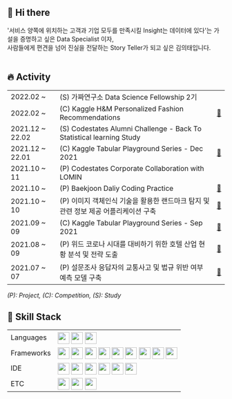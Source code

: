 ## 👋 Hi there
'서비스 양쪽에 위치하는 고객과 기업 모두를 만족시킬 Insight는 데이터에 있다'는 가설을 증명하고 싶은 Data Specialist 이자, </br>
사람들에게 편견을 넘어 진실을 전달하는 Story Teller가 되고 싶은 김의태입니다. </br>
</br>
## 🔥 Activity
<table>
<tr>
   <td> 2022.02 ~
  </td>
   <td> (S) 가짜연구소 Data Science Fellowship 2기
  </td>
   <td>
  </td>
</tr>
<tr>
   <td> 2022.02 ~
  </td>
   <td> (C) Kaggle H&M Personalized Fashion Recommendations
  </td>
   <td>
   <a href="https://github.com/EuitaeKim/Competition_HM_Personalized_Fashion_Recommendations">
   🔗
   </a>
   </td>
</tr>
<tr>
   <td> 2021.12 ~ 22.02
  </td>
   <td> (S) Codestates Alumni Challenge - Back To Statistical learning Study
  </td>
   <td>
  </td>
</tr>
<tr>
   <td> 2021.12 ~ 22.01
  </td>
   <td> (C) Kaggle Tabular Playground Series - Dec 2021
  </td>
   <td>
   <a href="https://github.com/EuitaeKim/Competition_Tabular_Playground_Series_DEC">
   🔗
   </a>
   </td>
</tr>
<tr>
   <td> 2021.10 ~ 11
  </td>
   <td> (P) Codestates Corporate Collaboration with LOMIN
  </td>
   <td>
  </td>
</tr>
<tr>
   <td> 2021.10 ~
  </td>
   <td> (P) Baekjoon Daliy Coding Practice
  </td>
   <td>
   <a href="https://github.com/EuitaeKim/Practice_Code_BOJ">
   🔗
   </a>
   </td>
</tr>
<tr>
   <td> 2021.10 ~ 10
  </td>
   <td> (P) 이미지 객체인식 기술을 활용한 랜드마크 탐지 및 관련 정보 제공 어플리케이션 구축
  </td>
   <td>
   <a href="https://github.com/EuitaeKim/Project_Object_Recognition">
   🔗
   </a>
   </td>
</tr>
<tr>
   <td> 2021.09 ~ 09
  </td>
   <td> (C) Kaggle Tabular Playground Series - Sep 2021
  </td>
   <td>
   <a href="https://www.kaggle.com/c/tabular-playground-series-sep-2021/overview">
   🔗
   </a>
   </td>
</tr>
<tr>
   <td> 2021.08 ~ 09
  </td>
   <td> (P) 위드 코로나 시대를 대비하기 위한 호텔 산업 현황 분석 및 전략 도출
  </td>
   <td>
   <a href="https://github.com/EuitaeKim/Project_Hotel_Strategy_with_Covid-19">
   🔗
   </a>
   </td>
</tr>
<tr>
   <td> 2021.07 ~ 07
  </td>
   <td> (P) 설문조사 응답자의 교통사고 및 법규 위반 여부 예측 모델 구축
  </td>
   <td>
   <a href="https://github.com/EuitaeKim/Project_Traffic_Safety_Survey">
   🔗
   </a>
   </td>
</tr>
</table>

*(P): Project, (C): Competition, (S): Study*
</br>

## 🔧 Skill Stack
<table>
<tr>
   <td> Languages
  </td>
   <td>
    <img src="https://img.shields.io/badge/Python-3776AB?style=for-the-badge&logo=python&logoColor=white" height="27" align="middle"></a>
    <img src="https://img.shields.io/badge/PostgreSQL-316192?style=for-the-badge&logo=postgresql&logoColor=white" height="27" align="middle"></a>
    <img src="https://img.shields.io/badge/SQLite-07405E?style=for-the-badge&logo=sqlite&logoColor=white" height="27" align="middle"></a>
  </td>
</tr>
<tr>
   <td> Frameworks
  </td>
   <td>
    <img src="https://img.shields.io/badge/Pandas-2C2D72?style=for-the-badge&logo=pandas&logoColor=white" height="27" align="middle"></a>
    <img src="https://img.shields.io/badge/SciPy-654FF0?style=for-the-badge&logo=SciPy&logoColor=white" height="27" align="middle"></a>
    <img src="https://img.shields.io/badge/SpaCy-20A4D7?style=for-the-badge&logo=SpaCy&logoColor=white" height="27" align="middle"></a>
    <img src="https://img.shields.io/badge/scikit_learn-F7931E?style=for-the-badge&logo=scikit-learn&logoColor=white" height="27" align="middle"></a>
    <img src="https://img.shields.io/badge/TensorFlow-FF6F00?style=for-the-badge&logo=TensorFlow&logoColor=white" height="27" align="middle"></a>
    <img src="https://user-images.githubusercontent.com/66727848/152761135-44f5f476-4f5e-46d6-b582-40b4cb238ab4.png" height="27" align="middle"></a>
    <img src="https://img.shields.io/badge/Selenium-43B02A?style=for-the-badge&logo=Selenium&logoColor=white" height="27" align="middle"></a>
    <img src="https://user-images.githubusercontent.com/66727848/152761332-21634564-8e6b-4151-a418-2f8c178368db.png" height="27" align="middle"></a>
    <img src="https://img.shields.io/badge/Plotly-239120?style=for-the-badge&logo=plotly&logoColor=white" height="27" align="middle"></a>
  </td>
</tr>
<tr>
   <td> IDE
  </td>
   <td>
    <img src="https://img.shields.io/badge/Colab-F9AB00?style=for-the-badge&logo=googlecolab&color=525252" height="27" align="middle"></a>
    <img src="https://img.shields.io/badge/Visual_Studio-5C2D91?style=for-the-badge&logo=visual%20studio&logoColor=white" height="27" align="middle"></a>
    <img src="https://img.shields.io/badge/conda-342B029.svg?&style=for-the-badge&logo=anaconda&logoColor=white" height="27" align="middle"></a>
    <img src="https://img.shields.io/badge/GIT-E44C30?style=for-the-badge&logo=git&logoColor=white" height="27" align="middle"></a>
    <img src="https://img.shields.io/badge/GitHub-100000?style=for-the-badge&logo=github&logoColor=white" height="27" align="middle"></a>
    <img src="https://img.shields.io/badge/RStudio-75AADB?style=for-the-badge&logo=RStudio&logoColor=white" height="27" align="middle"></a>
  </td>
</tr>
<tr>
   <td> ETC
  </td>
   <td>
    <img src="https://img.shields.io/badge/Google%20Analytics-E37400?style=for-the-badge&logo=google%20analytics&logoColor=white" height="27" align="middle"></a>
    <img src="https://img.shields.io/badge/Heroku-430098?style=for-the-badge&logo=heroku&logoColor=white" height="27" align="middle"></a>
    <img src="https://img.shields.io/badge/Adobe%20Creative%20Cloud-DA1F26?style=for-the-badge&logo=Adobe%20Creative%20Cloud&logoColor=white" height="27" align="middle"></a>
  </td>
</tr>
</table>
